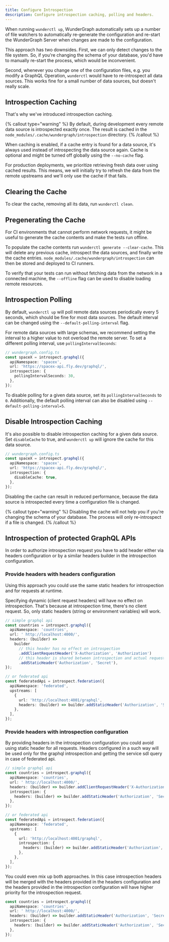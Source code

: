 ```yaml
---
title: Configure Introspection
description: Configure introspection caching, polling and headers.
---
```


When running `wunderctl up`,
WunderGraph automatically sets up a number of file watchers to automatically re-generate the configuration and re-start the WunderGraph Server when changes are made to the configuration.

This approach has two downsides.
First, we can only detect changes to the file system.
So, if you're changing the schema of your database,
you'd have to manually re-start the process,
which would be inconvenient.

Second, whenever you change one of the configuration files,
e.g. you modify a GraphQL Operation,
`wunderctl` would have to re-introspect all data sources.
This works fine for a small number of data sources,
but doesn't really scale.

## Introspection Caching

That's why we've introduced introspection caching.

{% callout type="warning" %}
By default, during development every remote data source is introspected exactly once.
The result is cached in the `node_modules/.cache/wundergraph/introspection` directory.
{% /callout %}

When caching is enabled, if a cache entry is found for a data source,
it's always used instead of introspecting the data source again. Cache is
optional and might be turned off globally using the `--no-cache` flag.

For production deployments, we prioritize retrieving fresh data over using cached results.
This means, we will initially try to refresh the data from the remote upstreams and we'll
only use the cache if that fails.

## Clearing the Cache

To clear the cache, removing all its data, run `wunderctl clean`.

## Pregenerating the Cache

For CI environments that cannot perform network requests, it might be
useful to generate the cache contents and make the tests run offline.

To populate the cache contents run `wunderctl generate --clear-cache`.
This will delete any previous cache, introspect the data sources, and
finally write the cache entries. `node_modules/.cache/wundergraph/introspection` can then be stored
and deployed to CI runners.

To verify that your tests can run without fetching data from the network
in a connected machine, the `--offline` flag can be used to disable loading
remote resources.

## Introspection Polling

By default, `wunderctl up` will poll remote data sources periodically every 5 seconds,
which should be fine for most data sources. The default interval can be changed using
the `--default-polling-interval` flag.

For remote data sources with large schemas,
we recommend setting the interval to a higher value to not overload the remote server.
To set a different polling interval, use `pollingIntervalSeconds`:

```typescript
// wundergraph.config.ts
const spaceX = introspect.graphql({
  apiNamespace: 'spacex',
  url: 'https://spacex-api.fly.dev/graphql/',
  introspection: {
    pollingIntervalSeconds: 30,
  },
});
```

To disable polling for a given data source, set its `pollingIntervalSeconds` to `0`. Additionally,
the default polling interval can also be disabled using `--default-polling-interval=5`.

## Disable Introspection Caching

It's also possible to disable introspection caching for a given data source.
Set `disableCache` to true, and `wunderctl up` will ignore the cache for this data source.

```typescript
// wundergraph.config.ts
const spaceX = introspect.graphql({
  apiNamespace: 'spacex',
  url: 'https://spacex-api.fly.dev/graphql/',
  introspection: {
    disableCache: true,
  },
});
```

Disabling the cache can result in reduced performance,
because the data source is introspected every time a configuration file is changed.

{% callout type="warning" %}
Disabling the cache will not help you if you're changing the schema of your database.
The process will only re-introspect if a file is changed.
{% /callout %}

## Introspection of protected GraphQL APIs

In order to authorize introspection request you have to add header either via headers configuration or by a similar headers builder in the introspection configuration.

### Provide headers with headers configuration

Using this approach you could use the same static headers for introspection and for requests at runtime.

Specifying dynamic (client request headers) will have no effect on introspection.
That's because at introspection time, there's no client request.
So, only static headers (string or environment variables) will work.

```typescript
// simple graphql api
const countries = introspect.graphql({
  apiNamespace: 'countries',
  url: ' http://localhost:4000/',
  headers: (builder) =>
    builder
      // this header has no effect on introspection
      .addClientRequestHeader('X-Authorization', 'Authorization')
      // this header is shared between introspection and actual requests
      .addStaticHeader('Authorization', 'Secret'),
});

// or federated api
const federatedApi = introspect.federation({
  apiNamespace: 'federated',
  upstreams: [
    {
      url: 'http://localhost:4001/graphql',
      headers: (builder) => builder.addStaticHeader('Authorization', 'Secret'),
    },
  ],
});
```

### Provide headers with introspection configuration

By providing headers in the introspection configuration you could avoid using static header for all requests.
Headers configured in a such way will be used only for the graphql introspection and getting the service sdl query in case of federated api.

```typescript
// simple graphql api
const countries = introspect.graphql({
  apiNamespace: 'countries',
  url: ' http://localhost:4000/',
  headers: (builder) => builder.addClientRequestHeader('X-Authorization', 'Authorization'),
  introspection: {
    headers: (builder) => builder.addStaticHeader('Authorization', 'Secret'),
  },
});

// or federated api
const federatedApi = introspect.federation({
  apiNamespace: 'federated',
  upstreams: [
    {
      url: 'http://localhost:4001/graphql',
      introspection: {
        headers: (builder) => builder.addStaticHeader('Authorization', 'Secret'),
      },
    },
  ],
});
```

You could even mix up both approaches.
In this case introspection headers will be merged with the headers provided in the headers configuration and the headers provided in the introspection configuration will have higher priority for the introspection request.

```typescript
const countries = introspect.graphql({
  apiNamespace: 'countries',
  url: ' http://localhost:4000/',
  headers: (builder) => builder.addStaticHeader('Authorization', 'Secret One'),
  introspection: {
    headers: (builder) => builder.addStaticHeader('Authorization', 'Secret Two'),
  },
});
```
